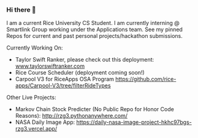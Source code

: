 ### Hi there 👋

I am a current Rice University CS Student. I am currently interning @ Smartlink Group working under the Applications team. See my pinned Repos for current and past personal projects/hackathon submissions.

Currently Working On: 
  - Taylor Swift Ranker, please check out this deployment: www.taylorswiftranker.com
  - Rice Course Scheduler (deployment coming soon!)
  - Carpool V3 for RiceApps OSA Program https://github.com/rice-apps/Carpool-V3/tree/filterRideTypes

Other Live Projects:

  - Markov Chain Stock Predicter (No Public Repo for Honor Code Reasons): http://rzg3.pythonanywhere.com/
  - NASA Daily Image App: https://daily-nasa-image-project-hkhc97bgs-rzg3.vercel.app/
